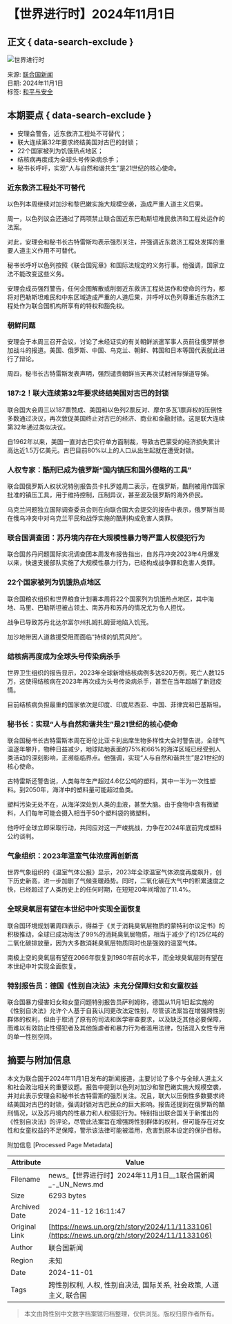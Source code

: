 # 【世界进行时】2024年11月1日

## 正文 { data-search-exclude }


![世界进行时](https://global.unitednations.entermediadb.net/assets/mediadb/services/module/asset/downloads/preset/Libraries/Graphics%20Library/24-00009ag_UNWeekly_YouTube_thumbnail_1280x720px_C.jpg/image1170x530cropped.jpg)

来源: [联合国新闻](https://news.un.org/zh/story/2024/11/1133106)  
日期: 2024年11月1日  
标签: [和平与安全](https://news.un.org/zh/news/topic/peace-and-security)

## 本期要点 { data-search-exclude }
- 安理会警告，近东救济工程处不可替代；
- 联大连续第32年要求终结美国对古巴的封锁；
- 22个国家被列为饥饿热点地区；
- 结核病再度成为全球头号传染病杀手；
- 秘书长呼吁，实现“人与自然和谐共生”是21世纪的核心使命。

### 近东救济工程处不可替代
以色列本周继续对加沙和黎巴嫩实施大规模空袭，造成严重人道主义后果。

周一，以色列议会还通过了两项禁止联合国近东巴勒斯坦难民救济和工程处运作的法案。

对此，安理会和秘书长古特雷斯均表示强烈关注，并强调近东救济工程处发挥的重要人道主义作用不可替代。

秘书长呼吁以色列按照《联合国宪章》和国际法规定的义务行事。他强调，国家立法不能改变这些义务。

安理会成员强烈警告，任何企图解散或削弱近东救济工程处运作和使命的行为，都将对巴勒斯坦难民和中东区域造成严重的人道后果，并呼吁以色列尊重近东救济工程处作为联合国机构所享有的特权和豁免权。

### 朝鲜问题
安理会于本周三召开会议，讨论了未经证实的有关朝鲜派遣军事人员前往俄罗斯参加战斗的报道。美国、俄罗斯、中国、乌克兰、朝鲜、韩国和日本等国代表就此进行了辩论。

周四，秘书长古特雷斯发表声明，强烈谴责朝鲜当天再次试射洲际弹道导弹。 

### 187:2！联大连续第32年要求终结美国对古巴的封锁
联合国大会周三以187票赞成、美国和以色列2票反对、摩尔多瓦1票弃权的压倒性多数通过决议，再次敦促美国终止对古巴的经济、商业和金融封锁。这是联大连续第32年通过类似决议。 

自1962年以来，美国一直对古巴实行单方面制裁，导致古巴蒙受的经济损失累计高达近1.5万亿美元。古巴目前80%以上的人口从出生起就在遭受封锁。

### 人权专家：酷刑已成为俄罗斯“国内镇压和国外侵略的工具”
联合国俄罗斯人权状况特别报告员卡扎罗娃周二表示，在俄罗斯，酷刑被用作国家批准的镇压工具，用于维持控制，压制异议，甚至波及俄罗斯的海外侨民。

乌克兰问题独立国际调查委员会则在向联合国大会提交的报告中表示，俄罗斯当局在俄乌冲突中对乌克兰平民和战俘实施的酷刑构成危害人类罪。

### 联合国调查团：苏丹境内存在大规模性暴力等严重人权侵犯行为
联合国苏丹问题国际实况调查团本周发布报告指出，自苏丹冲突2023年4月爆发以来，快速支援部队实施了大规模性暴力行为，已经构成战争罪和危害人类罪。

### 22个国家被列为饥饿热点地区
联合国粮农组织和世界粮食计划署本周将22个国家列为饥饿热点地区，其中海地、马里、巴勒斯坦被占领土、南苏丹和苏丹的情况尤为令人担忧。 

战争已导致苏丹北达尔富尔州扎姆扎姆营地陷入饥荒。

加沙地带因人道救援受阻而面临“持续的饥荒风险”。

### 结核病再度成为全球头号传染病杀手
世界卫生组织的报告显示，2023年全球新增结核病例多达820万例，死亡人数125万，这使得结核病在2023年再次成为头号传染病杀手，甚至在当年超越了新冠疫情。

目前结核病负担最重的国家依次是印度、印度尼西亚、中国、菲律宾和巴基斯坦。

### 秘书长：实现“人与自然和谐共生”是21世纪的核心使命
联合国秘书长古特雷斯本周在哥伦比亚卡利出席生物多样性大会时警告说，全球气温逐年攀升，物种日益减少，地球陆地表面的75%和66%的海洋区域已经受到人类活动的深刻影响，正濒临临界点。他强调，实现“人与自然和谐共生”是21世纪的核心使命。

古特雷斯还警告说，人类每年生产超过4.6亿公吨的塑料，其中一半为一次性塑料。到2050年，海洋中的塑料量可能超过鱼类。 

塑料污染无处不在，从海洋深处到人类的血液，甚至大脑。由于食物中含有微塑料，人们每年可能会摄入相当于50个塑料袋的微塑料。 

他呼吁全球立即采取行动，共同应对这一严峻挑战，力争在2024年底前完成塑料公约谈判。

### 气象组织：2023年温室气体浓度再创新高  
世界气象组织的《温室气体公报》显示，2023年全球温室气体浓度再度飙升，创下历史新高，进一步加剧了气候变暖趋势。同时，二氧化碳在大气中的积累速度之快，已经超过了人类历史上的任何时期，在短短20年间增加了11.4%。

### 全球臭氧层有望在本世纪中叶实现全面恢复
联合国环境规划署周四表示，得益于《关于消耗臭氧层物质的蒙特利尔议定书》的积极推动，全球已成功淘汰了99%的消耗臭氧层物质，相当于减少了约125亿吨的二氧化碳排放量，因为大多数消耗臭氧层物质同时也是强效的温室气体。

南极上空的臭氧层有望在2066年恢复到1980年前的水平，而全球臭氧层则有望在本世纪中叶实现全面恢复。

### 特别报告员：德国《性别自决法》未充分保障妇女和女童权益
联合国暴力侵害妇女和女童问题特别报告员萨利姆称，德国从11月1日起实施的《性别自决法》允许个人基于自我认同更改法定性别，尽管该法案旨在增强跨性别群体的权利，但由于取消了原有的司法和医学审查要求，以及缺乏其他必要保障，而难以有效防止性侵犯者及其他施虐者和暴力行为者滥用法律，包括混入女性专用的单一性别空间。

## 摘要与附加信息

<!-- tcd_abstract -->
本文为联合国于2024年11月1日发布的新闻报道，主要讨论了多个与全球人道主义和社会政治相关的重要议题。报告中提到以色列对加沙和黎巴嫩实施大规模空袭，并对此表示安理会和秘书长古特雷斯的强烈关注。况且，联大以压倒性多数要求终结美国对古巴的封锁，强调封锁对古巴民众的巨大影响。报告还提到在俄罗斯的酷刑情况，以及苏丹境内的性暴力和人权侵犯行为。特别指出联合国关于新推出的《性别自决法》的评论，尽管此法案旨在增强跨性别群体的权利，但可能存在对女性和女童权益的不足保障，警示该法律可能被滥用，危害到原本设定的保护目标。
<!-- tcd_abstract_end -->

附加信息 [Processed Page Metadata]

| Attribute       | Value                                  |
|-----------------|----------------------------------------|
| Filename        | news_【世界进行时】2024年11月1日__1联合国新闻_-_UN_News.md                             |
| Size            | 6293 bytes                           |
| Archived Date   | 2024-11-12 16:11:47                             |
| Original Link   | [https://news.un.org/zh/story/2024/11/1133106](https://news.un.org/zh/story/2024/11/1133106)                       |
| Author          | 联合国新闻                               |
| Region          | 未知                               |
| Date            | 2024-11-01                                 |
| Tags            | 跨性别权利, 人权, 性别自决法, 国际关系, 社会政策, 人道主义, 联合国                                 |
>
> 本文由跨性别中文数字档案馆归档整理，仅供浏览。版权归原作者所有。
>